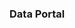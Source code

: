 ### Data Portal

<!-- * General use case description(s)
* Specific tool examples 
* Alternate solutions/ why is it better with BrAPI
* future related use cases, areas to improve -->
